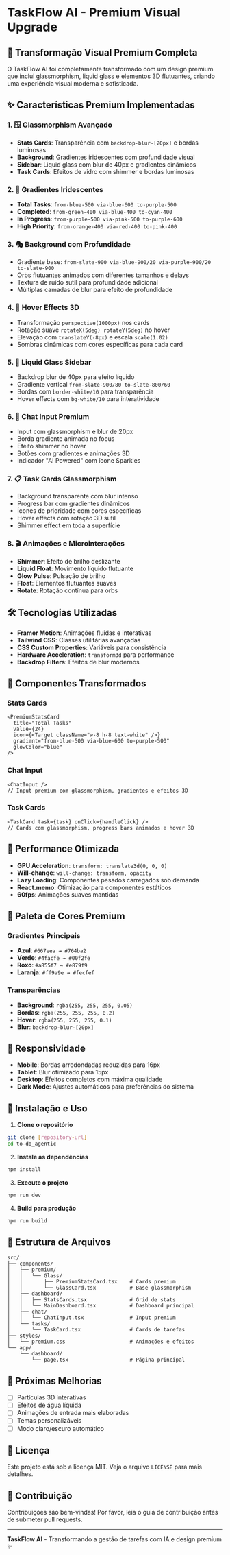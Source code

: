 # TaskFlow AI - Premium Visual Upgrade

## 🎨 Transformação Visual Premium Completa

O TaskFlow AI foi completamente transformado com um design premium que inclui glassmorphism, liquid glass e elementos 3D flutuantes, criando uma experiência visual moderna e sofisticada.

## ✨ Características Premium Implementadas

### 1. 🪟 Glassmorphism Avançado
- **Stats Cards**: Transparência com `backdrop-blur-[20px]` e bordas luminosas
- **Background**: Gradientes iridescentes com profundidade visual
- **Sidebar**: Liquid glass com blur de 40px e gradientes dinâmicos
- **Task Cards**: Efeitos de vidro com shimmer e bordas luminosas

### 2. 🌈 Gradientes Iridescentes
- **Total Tasks**: `from-blue-500 via-blue-600 to-purple-500`
- **Completed**: `from-green-400 via-blue-400 to-cyan-400`
- **In Progress**: `from-purple-500 via-pink-500 to-purple-600`
- **High Priority**: `from-orange-400 via-red-400 to-pink-400`

### 3. 🎭 Background com Profundidade
- Gradiente base: `from-slate-900 via-blue-900/20 via-purple-900/20 to-slate-900`
- Orbs flutuantes animados com diferentes tamanhos e delays
- Textura de ruído sutil para profundidade adicional
- Múltiplas camadas de blur para efeito de profundidade

### 4. 🚀 Hover Effects 3D
- Transformação `perspective(1000px)` nos cards
- Rotação suave `rotateX(5deg) rotateY(5deg)` no hover
- Elevação com `translateY(-8px)` e escala `scale(1.02)`
- Sombras dinâmicas com cores específicas para cada card

### 5. 💎 Liquid Glass Sidebar
- Backdrop blur de 40px para efeito líquido
- Gradiente vertical `from-slate-900/80 to-slate-800/60`
- Bordas com `border-white/10` para transparência
- Hover effects com `bg-white/10` para interatividade

### 6. 🎤 Chat Input Premium
- Input com glassmorphism e blur de 20px
- Borda gradiente animada no focus
- Efeito shimmer no hover
- Botões com gradientes e animações 3D
- Indicador "AI Powered" com ícone Sparkles

### 7. 📋 Task Cards Glassmorphism
- Background transparente com blur intenso
- Progress bar com gradientes dinâmicos
- Ícones de prioridade com cores específicas
- Hover effects com rotação 3D sutil
- Shimmer effect em toda a superfície

### 8. 🎬 Animações e Microinterações
- **Shimmer**: Efeito de brilho deslizante
- **Liquid Float**: Movimento líquido flutuante
- **Glow Pulse**: Pulsação de brilho
- **Float**: Elementos flutuantes suaves
- **Rotate**: Rotação contínua para orbs

## 🛠️ Tecnologias Utilizadas

- **Framer Motion**: Animações fluidas e interativas
- **Tailwind CSS**: Classes utilitárias avançadas
- **CSS Custom Properties**: Variáveis para consistência
- **Hardware Acceleration**: `transform3d` para performance
- **Backdrop Filters**: Efeitos de blur modernos

## 🎯 Componentes Transformados

### Stats Cards
```tsx
<PremiumStatsCard
  title="Total Tasks"
  value={24}
  icon={<Target className="w-8 h-8 text-white" />}
  gradient="from-blue-500 via-blue-600 to-purple-500"
  glowColor="blue"
/>
```

### Chat Input
```tsx
<ChatInput />
// Input premium com glassmorphism, gradientes e efeitos 3D
```

### Task Cards
```tsx
<TaskCard task={task} onClick={handleClick} />
// Cards com glassmorphism, progress bars animados e hover 3D
```

## 🚀 Performance Otimizada

- **GPU Acceleration**: `transform: translate3d(0, 0, 0)`
- **Will-change**: `will-change: transform, opacity`
- **Lazy Loading**: Componentes pesados carregados sob demanda
- **React.memo**: Otimização para componentes estáticos
- **60fps**: Animações suaves mantidas

## 🎨 Paleta de Cores Premium

### Gradientes Principais
- **Azul**: `#667eea → #764ba2`
- **Verde**: `#4facfe → #00f2fe`
- **Roxo**: `#a855f7 → #e879f9`
- **Laranja**: `#ff9a9e → #fecfef`

### Transparências
- **Background**: `rgba(255, 255, 255, 0.05)`
- **Bordas**: `rgba(255, 255, 255, 0.2)`
- **Hover**: `rgba(255, 255, 255, 0.1)`
- **Blur**: `backdrop-blur-[20px]`

## 📱 Responsividade

- **Mobile**: Bordas arredondadas reduzidas para 16px
- **Tablet**: Blur otimizado para 15px
- **Desktop**: Efeitos completos com máxima qualidade
- **Dark Mode**: Ajustes automáticos para preferências do sistema

## 🔧 Instalação e Uso

1. **Clone o repositório**
```bash
git clone [repository-url]
cd to-do_agentic
```

2. **Instale as dependências**
```bash
npm install
```

3. **Execute o projeto**
```bash
npm run dev
```

4. **Build para produção**
```bash
npm run build
```

## 📁 Estrutura de Arquivos

```
src/
├── components/
│   ├── premium/
│   │   └── Glass/
│   │       ├── PremiumStatsCard.tsx    # Cards premium
│   │       └── GlassCard.tsx           # Base glassmorphism
│   ├── dashboard/
│   │   ├── StatsCards.tsx              # Grid de stats
│   │   └── MainDashboard.tsx           # Dashboard principal
│   ├── chat/
│   │   └── ChatInput.tsx               # Input premium
│   └── tasks/
│       └── TaskCard.tsx                # Cards de tarefas
├── styles/
│   └── premium.css                     # Animações e efeitos
└── app/
    └── dashboard/
        └── page.tsx                    # Página principal
```

## 🌟 Próximas Melhorias

- [ ] Partículas 3D interativas
- [ ] Efeitos de água líquida
- [ ] Animações de entrada mais elaboradas
- [ ] Temas personalizáveis
- [ ] Modo claro/escuro automático

## 📄 Licença

Este projeto está sob a licença MIT. Veja o arquivo `LICENSE` para mais detalhes.

## 🤝 Contribuição

Contribuições são bem-vindas! Por favor, leia o guia de contribuição antes de submeter pull requests.

---

**TaskFlow AI** - Transformando a gestão de tarefas com IA e design premium ✨
